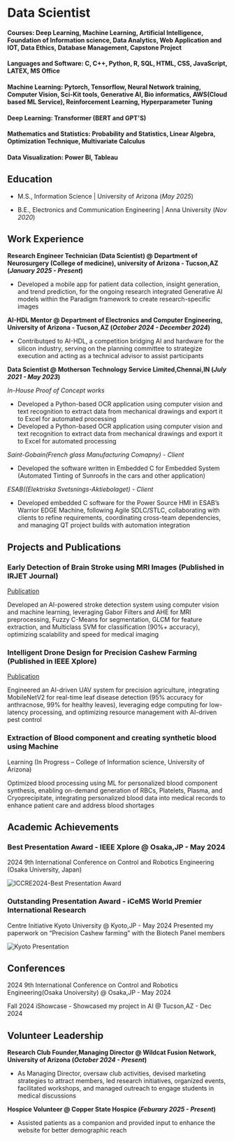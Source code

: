 # Data Scientist

#### Courses: Deep Learning, Machine Learning, Artificial Intelligence, Foundation of Information science, Data Analytics, Web Application and IOT, Data Ethics, Database Management, Capstone Project

#### Languages and Software: C, C++, Python, R, SQL, HTML, CSS, JavaScript, LATEX, MS Office 

#### Machine Learning: Pytorch, Tensorflow, Neural Network training, Computer Vision, Sci-Kit tools, Generative AI, Bio informatics, AWS(Cloud based ML Service), Reinforcement Learning, Hyperparameter Tuning

#### Deep Learning: Transformer (BERT and GPT'S)

#### Mathematics and Statistics: Probability and Statistics, Linear Algebra, Optimization Technique, Multivariate Calculus

#### Data Visualization: Power BI, Tableau


## Education								       		
- M.S., Information Science	| University of Arizona (_May 2025_)	 			        		

- B.E., Electronics and Communication Engineering | Anna University (_Nov 2020_)

## Work Experience
**Research Engineer Technician (Data Scientist) @ Department of Neurosurgery (College of medicine), university of Arizona - Tucson,AZ  (_January 2025 - Present_)**
- Developed a mobile app for patient data collection, insight generation, and trend prediction, for the ongoing
research integrated Generative AI models within the Paradigm framework to create research-specific images


**AI-HDL Mentor @ Department of Electronics and Computer Engineering, University of Arizona - Tucson,AZ (_October 2024 - December 2024_)**
- Contributqed to AI-HDL, a competition bridging AI and hardware for the silicon industry, serving on the
planning committee to strategize execution and acting as a technical advisor to assist participants

**Data Scientist @ Motherson Technology Service Limited,Chennai,IN (_July 2021 - May 2023_)**

*In-House Proof of Concept works*
- Developed a Python-based OCR application using computer vision and text recognition to extract data from
mechanical drawings and export it to Excel for automated processing
- Developed a Python-based OCR application using computer vision and text recognition to extract data from
mechanical drawings and export it to Excel for automated processing

*Saint-Gobain(French glass Manufacturing Comapny) - Client*
- Developed the software written in Embedded C for Embedded System (Automated Tinting of Sunroofs in the
cars and other application)

*ESAB((Elektriska Svetsnings-Aktiebolaget) - Client*
- Developed embedded C software for the Power Source HMI in ESAB’s Warrior EDGE Machine, following Agile
SDLC/STLC, collaborating with clients to refine requirements, coordinating cross-team dependencies, and
managing QT project builds with automation integration 

## Projects and Publications
### Early Detection of Brain Stroke using MRI Images (Published in IRJET Journal)
[Publication](https://www.irjet.net/archives/V7/i9/IRJET-V7I9400.pdf)

Developed an AI-powered stroke detection system using computer vision and machine learning, leveraging
Gabor Filters and AHE for MRI preprocessing, Fuzzy C-Means for segmentation, GLCM for feature extraction,
and Multiclass SVM for classification (90%+ accuracy), optimizing scalability and speed for medical imaging

### Intelligent Drone Design for Precision Cashew Farming (Published in IEEE Xplore)
[Publication](https://ieeexplore.ieee.org/document/10589729)

Engineered an AI-driven UAV system for precision agriculture, integrating MobileNetV2 for real-time leaf disease
detection (95% accuracy for anthracnose, 99% for healthy leaves), leveraging edge computing for low-latency
processing, and optimizing resource management with AI-driven pest control

### Extraction of Blood component and creating synthetic blood using Machine
Learning (In Progress – College of Information science, University of Arizona)

Optimized blood processing using ML for personalized blood component synthesis, enabling on-demand
generation of RBCs, Platelets, Plasma, and Cryoprecipitate, integrating personalized blood data into medical
records to enhance patient care and address blood shortages

## Academic Achievements
### Best Presentation Award - IEEE Xplore @ Osaka,JP - May 2024
2024 9th International Conference on Control and Robotics Engineering (Osaka
University, Japan)

![ICCRE2024-Best Presentation Award](/assets/img/award1.jpeg)

### Outstanding Presentation Award - iCeMS World Premier International Research
Centre Initiative Kyoto University @ Kyoto,JP - May 2024
Presented my paperwork on “Precision Cashew farming” with the Biotech Panel
members

![Kyoto Presentation](/assets/img/kyoto.jpg)

## Conferences

2024 9th International Conference on Control and Robotics Engineering(Osaka Unoiversity) @ Osaka,JP - May 2024

Fall 2024 iShowcase - Showcased my project in AI @ Tucson,AZ - Dec 2024

## Volunteer Leadership
**Research Club Founder,Managing Director @ Wildcat Fusion Network, University of Arizona (_October 2024 - Present_)**
- As Managing Director, oversaw club activities, devised marketing strategies to
attract members, led research initiatives, organized events, facilitated workshops,
and managed outreach to engage students in medical discussions


**Hospice Volunteer @ Copper State Hospice (_Feburary 2025 - Present_)**
-  Assisted patients as a companion and provided input to enhance the website for
better demographic reach






